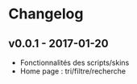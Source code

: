 # Changelog


## v0.0.1 - 2017-01-20

- Fonctionnalités des scripts/skins  
- Home page : tri/filtre/recherche